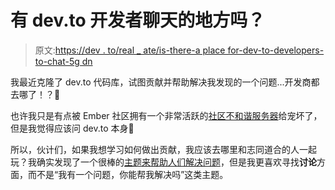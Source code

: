 # 有 dev.to 开发者聊天的地方吗？

> 原文:[https://dev . to/real _ ate/is-there-a place for-dev-to-developers-to-chat-5g dn](https://dev.to/real_ate/is-there-a-place-for-dev-to-developers-to-chat-5gdn)

我最近克隆了 dev.to 代码库，试图贡献并帮助解决我发现的一个问题...开发商都去哪了！？🤔

也许我只是有点被 Ember 社区拥有一个非常活跃的[社区不和谐服务器](https://emberjs.com/community/)给宠坏了，但是我觉得应该问 dev.to 本身🎉

所以，伙计们，如果我想学习如何做出贡献，我应该去哪里和志同道合的人一起玩？我确实发现了一个很棒的[主题来帮助人们解决问题](https://dev.to/devteam/devto-open-source-helpdiscussion-thread-v0-1l45)，但是我更喜欢寻找**讨论**方面，而不是“我有一个问题，你能帮我解决吗”这类主题。